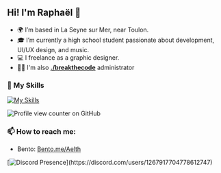 ## Hi! I'm Raphaël 👋

- 🌍 I’m based in La Seyne sur Mer, near Toulon.
- 🎓 I’m currently a high school student passionate about development, UI/UX design, and music.
- 💻 I freelance as a graphic designer.
- 🧑‍💻 I'm also [**./breakthecode**](https://discord.gg/breakthecode) administrator
### 📝 My Skills
[![My Skills](https://skillicons.dev/icons?i=ableton,ae,blender,discord,figma,vscode,windows,xd,linux&theme=light)](https://skillicons.dev)

![Profile view counter on GitHub](https://komarev.com/ghpvc/?username=raphthln)
### 📫 How to reach me:
- Bento: [Bento.me/Aelth](https://bento.me/Aelth)

[![Discord Presence](https://lanyard.kyrie25.dev/api/1267917704778612747?animatedDecoration=true&showDisplayName=true&hideDecoration=false&hideSpotify=false&hideActivity=false&hideNameplate=false&bg=0&animated=true&hideDiscrim=false&hideBadges=true&hideTimestamp=false&theme=dark&showBanner=animated&bannerFilter=brightness(0.7)%20blur(5px)&waveColor=transparent&borderRadius=0&imgBorderRadius=0&gradient=ffffff&clanbg=0)](https://discord.com/users/1267917704778612747)
